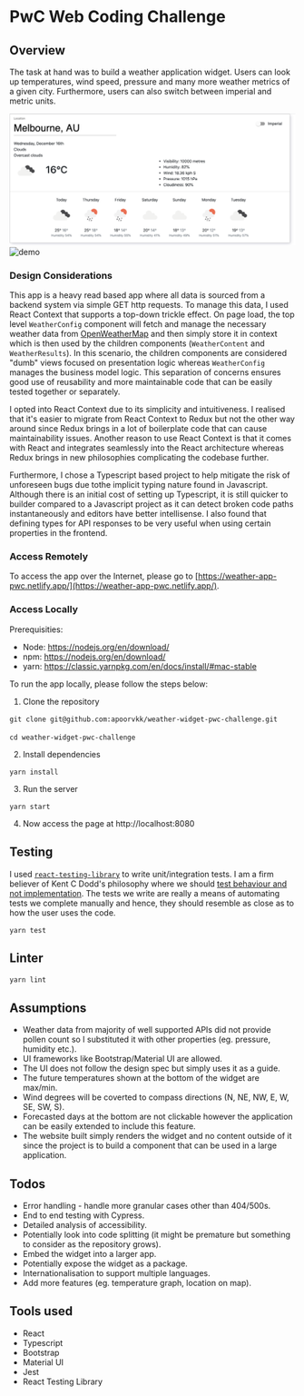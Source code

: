 # PwC Web Coding Challenge

## Overview

The task at hand was to build a weather application widget. Users can look up temperatures, wind speed, pressure and many more weather metrics of a given city. Furthermore, users can also switch between imperial and metric units.

![app](./images/app.png)
![demo](./images/demo.gif)

### Design Considerations

This app is a heavy read based app where all data is sourced from a backend system via simple GET http requests. To manage this data, I used React Context that supports a top-down trickle effect. On page load, the top level `WeatherConfig` component will fetch and manage the necessary weather data from [OpenWeatherMap](https://openweathermap.org/api) and then simply store it in context which is then used by the children components (`WeatherContent` and `WeatherResults`). In this scenario, the children components are considered "dumb" views focused on presentation logic whereas `WeatherConfig` manages the business model logic. This separation of concerns ensures good use of reusability and more maintainable code that can be easily tested together or separately.

I opted into React Context due to its simplicity and intuitiveness. I realised that it's easier to migrate from React Context to Redux but not the other way around since Redux brings in a lot of boilerplate code that can cause maintainability issues. Another reason to use React Context is that it comes with React and integrates seamlessly into the React architecture whereas Redux brings in new philosophies complicating the codebase further.

Furthermore, I chose a Typescript based project to help mitigate the risk of unforeseen bugs due tothe implicit typing nature found in Javascript. Although there is an initial cost of setting up Typescript, it is still quicker to builder compared to a Javascript project as it can detect broken code paths instantaneously and editors have better intellisense. I also found that defining types for API responses to be very useful when using certain properties in the frontend.

### Access Remotely

To access the app over the Internet, please go to [https://weather-app-pwc.netlify.app/](https://weather-app-pwc.netlify.app/).

### Access Locally

Prerequisities:

- Node: https://nodejs.org/en/download/
- npm: https://nodejs.org/en/download/
- yarn: https://classic.yarnpkg.com/en/docs/install/#mac-stable

To run the app locally, please follow the steps below:

1. Clone the repository

```
git clone git@github.com:apoorvkk/weather-widget-pwc-challenge.git

cd weather-widget-pwc-challenge
```

2. Install dependencies

```
yarn install
```

3. Run the server

```
yarn start
```

4. Now access the page at http://localhost:8080

## Testing

I used [`react-testing-library`](https://testing-library.com/docs/react-testing-library/intro/) to write unit/integration tests. I am a firm believer of Kent C Dodd's philosophy where we should [test behaviour and not implementation](https://kentcdodds.com/blog/testing-implementation-details/). The tests we write are really a means of automating tests we complete manually and hence, they should resemble as close as to how the user uses the code.

```
yarn test
```

## Linter

```
yarn lint
```

## Assumptions

- Weather data from majority of well supported APIs did not provide pollen count so I substituted it with other properties (eg. pressure, humidity etc.).
- UI frameworks like Bootstrap/Material UI are allowed.
- The UI does not follow the design spec but simply uses it as a guide.
- The future temperatures shown at the bottom of the widget are max/min.
- Wind degrees will be coverted to compass directions (N, NE, NW, E, W, SE, SW, S).
- Forecasted days at the bottom are not clickable however the application can be easily extended to include this feature.
- The website built simply renders the widget and no content outside of it since the project is to build a component that can be used in a large application.

## Todos

- Error handling - handle more granular cases other than 404/500s.
- End to end testing with Cypress.
- Detailed analysis of accessibility.
- Potentially look into code splitting (it might be premature but something to consider as the repository grows).
- Embed the widget into a larger app.
- Potentially expose the widget as a package.
- Internationalisation to support multiple languages.
- Add more features (eg. temperature graph, location on map).

## Tools used

- React
- Typescript
- Bootstrap
- Material UI
- Jest
- React Testing Library
